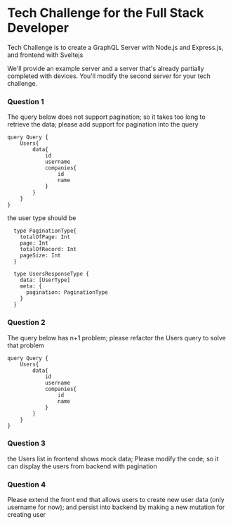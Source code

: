 # Tech Challenge for the Full Stack Developer

Tech Challenge is to create a GraphQL Server with Node.js and Express.js, and frontend with Sveltejs

We'll provide an example server and a server that's already partially completed with devices.  You'll modify the second server for your tech challenge.

### Question 1
The query below does not support pagination; so it takes too long to retrieve the data; please add support for pagination into the query
```
query Query {
    Users{
        data{
            id
            username
            companies{
                id
                name
            }
        }
    }
}
```

the user type should be 
```
  type PaginationType{
    totalOfPage: Int
    page: Int
    totalOfRecord: Int
    pageSize: Int
  }

  type UsersResponseType {
    data: [UserType]
    meta: {
      pagination: PaginationType
    }
  }
```

### Question 2

The query below has n+1 problem; please refactor the Users query to solve that problem
```
query Query {
    Users{
        data{
            id
            username
            companies{
                id
                name
            }
        }
    }
}
```

### Question 3

the Users list in frontend shows mock data; Please modify the code; so it can display the users from backend with pagination

### Question 4

Please extend the front end that allows users to create new user data (only username for now); and persist into backend by making a new mutation for creating user

